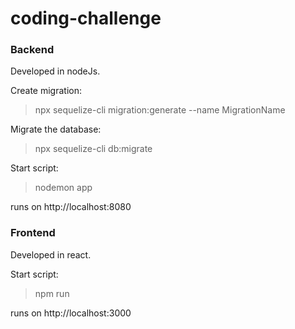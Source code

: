 # coding-challenge

### Backend
Developed in nodeJs.

Create migration:
> npx sequelize-cli migration:generate --name MigrationName

Migrate the database:
> npx sequelize-cli db:migrate

Start script:
> nodemon app

runs on http://localhost:8080

### Frontend
Developed in react.

Start script:
> npm run

runs on http://localhost:3000